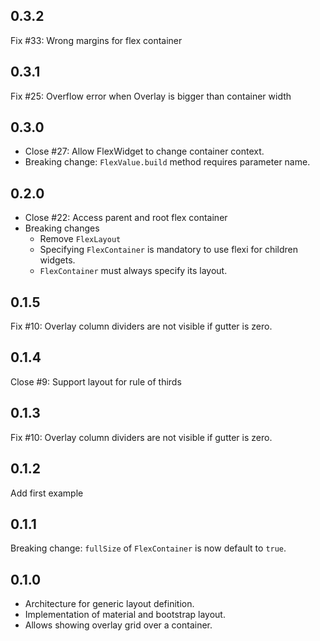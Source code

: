 ## 0.3.2

Fix #33: Wrong margins for flex container

## 0.3.1

Fix #25: Overflow error when Overlay is bigger than container width

## 0.3.0

* Close #27: Allow FlexWidget to change container context.
* Breaking change: `FlexValue.build` method requires parameter name.

## 0.2.0

* Close #22: Access parent and root flex container
* Breaking changes
  * Remove `FlexLayout`
  * Specifying `FlexContainer` is mandatory to use flexi for children widgets.
  * `FlexContainer` must always specify its layout.

## 0.1.5

Fix #10: Overlay column dividers are not visible if gutter is zero.

## 0.1.4

Close #9: Support layout for rule of thirds

## 0.1.3

Fix #10: Overlay column dividers are not visible if gutter is zero.

## 0.1.2

Add first example

## 0.1.1

Breaking change: `fullSize` of `FlexContainer` is now default to `true`.

## 0.1.0

* Architecture for generic layout definition.
* Implementation of material and bootstrap layout.
* Allows showing overlay grid over a container.
